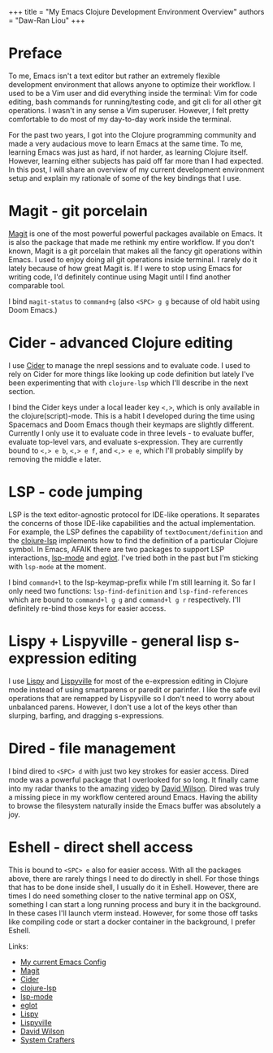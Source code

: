 +++
title = "My Emacs Clojure Development Environment Overview"
authors = "Daw-Ran Liou"
+++

# Preface

To me, Emacs isn't a text editor but rather an extremely flexible development
environment that allows anyone to optimize their workflow. I used to be a Vim
user and did everything inside the terminal: Vim for code editing, bash commands
for running/testing code, and git cli for all other git operations. I wasn't in
any sense a Vim superuser. However, I felt pretty comfortable to do most of my
day-to-day work inside the terminal.

For the past two years, I got into the Clojure programming community and made a
very audacious move to learn Emacs at the same time. To me, learning Emacs was
just as hard, if not harder, as learning Clojure itself. However, learning
either subjects has paid off far more than I had expected. In this post, I will
share an overview of my current development environment setup and explain my
rationale of some of the key bindings that I use.

# Magit - git porcelain

[Magit](https://magit.vc/) is one of the most powerful powerful packages
available on Emacs. It is also the package that made me rethink my entire
workflow. If you don't known, Magit is a git porcelain that makes all the fancy
git operations within Emacs. I used to enjoy doing all git operations inside
terminal. I rarely do it lately because of how great Magit is. If I were to stop
using Emacs for writing code, I'd definitely continue using Magit until I find
another comparable tool.

I bind `magit-status` to `command+g` (also `<SPC> g g` because of old habit using
Doom Emacs.)

# Cider - advanced Clojure editing

I use [Cider](https://cider.mx/) to manage the nrepl sessions and to evaluate
code. I used to rely on Cider for more things like looking up code definition
but lately I've been experimenting that with `clojure-lsp` which I'll describe
in the next section.

I bind the Cider keys under a local leader key `<,>`, which is only available in
the clojure(script)-mode. This is a habit I developed during the time using
Spacemacs and Doom Emacs though their keymaps are slightly different. Currently
I only use it to evaluate code in three levels - to evaluate buffer, evaluate
top-level vars, and evaluate s-expression. They are currently bound to `<,> e
b`, `<,> e f`, and `<,> e e`, which I'll probably simplify by removing the
middle `e` later.

# LSP - code jumping

LSP is the text editor-agnostic protocol for IDE-like operations. It separates
the concerns of those IDE-like capabilities and the actual implementation. For
example, the LSP defines the capability of `textDocument/definition` and the
[clojure-lsp](https://github.com/snoe/clojure-lsp) implements how to find the
definition of a particular Clojure symbol. In Emacs, AFAIK there are two
packages to support LSP interactions,
[lsp-mode](https://emacs-lsp.github.io/lsp-mode/) and
[eglot](https://github.com/joaotavora/eglot). I've tried both in the past but
I'm sticking with `lsp-mode` at the moment.

I bind `command+l` to the lsp-keymap-prefix while I'm still learning it. So far
I only need two functions: `lsp-find-definition` and `lsp-find-references` which
are bound to `command+l g g` and `command+l g r` respectively. I'll definitely
re-bind those keys for easier access.

# Lispy + Lispyville - general lisp s-expression editing

I use [Lispy](https://github.com/abo-abo/lispy) and
[Lispyville](https://github.com/noctuid/lispyville) for most of the e-expression
editing in Clojure mode instead of using smartparens or paredit or parinfer. I
like the safe evil operations that are remapped by Lispyville so I don't need to
worry about unbalanced parens. However, I don't use a lot of the keys other than
slurping, barfing, and dragging s-expressions.

# Dired - file management

I bind dired to `<SPC> d` with just two key strokes for easier access. Dired mode
was a powerful package that I overlooked for so long. It finally came into my
radar thanks to the amazing [video](https://youtu.be/PMWwM8QJAtU) by [David
Wilson](https://twitter.com/daviwil). Dired was truly a missing piece in my
workflow centered around Emacs. Having the ability to browse the filesystem
naturally inside the Emacs buffer was absolutely a joy.

# Eshell - direct shell access

This is bound to `<SPC> e` also for easier access. With all the packages above,
there are rarely things I need to do directly in shell. For those things that
has to be done inside shell, I usually do it in Eshell. However, there are times
I do need something closer to the native terminal app on OSX, something I can
start a long running process and bury it in the background. In these cases I'll
launch vterm instead. However, for some those off tasks like compiling code or
start a docker container in the background, I prefer Eshell.

Links:
- [My current Emacs Config](https://github.com/dawranliou/emacs.d)
- [Magit](https://magit.vc/)
- [Cider](https://cider.mx/)
- [clojure-lsp](https://github.com/snoe/clojure-lsp)
- [lsp-mode](https://emacs-lsp.github.io/lsp-mode/)
- [eglot](https://github.com/joaotavora/eglot)
- [Lispy](https://github.com/abo-abo/lispy)
- [Lispyville](https://github.com/noctuid/lispyville)
- [David Wilson](https://twitter.com/daviwil)
- [System Crafters](https://www.youtube.com/c/SystemCrafters/videos)
